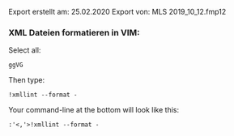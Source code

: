Export erstellt am: 25.02.2020
Export von: MLS 2019_10_12.fmp12

### XML Dateien formatieren in VIM:

Select all:
```
ggVG
```

Then type:

```
!xmllint --format -
```

Your command-line at the bottom will look like this:

```
:'<,'>!xmllint --format -
```
